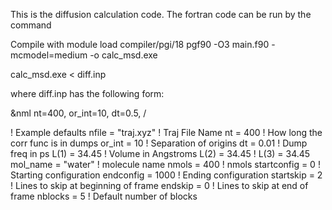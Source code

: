 This is the diffusion calculation code. The fortran code can be run by the command

Compile with 
 module load compiler/pgi/18
 pgf90 -O3 main.f90 -mcmodel=medium -o calc_msd.exe

calc_msd.exe < diff.inp

where diff.inp has the following form:

&nml
nt=400,
or_int=10,
dt=0.5,
/

! Example defaults
    nfile           = "traj.xyz" ! Traj File Name
    nt              = 400        ! How long the corr func is in dumps
    or_int          = 10         ! Separation of origins
    dt              = 0.01       ! Dump freq in ps
    L(1)            = 34.45      ! Volume in Angstroms
    L(2)            = 34.45      !
    L(3)            = 34.45
    mol_name        = "water"    ! molecule name
    nmols           = 400        ! nmols
    startconfig     = 0          ! Starting configuration
    endconfig       = 1000       ! Ending configuration
    startskip       = 2          ! Lines to skip at beginning of frame
    endskip         = 0          ! Lines to skip at end of frame
    nblocks         = 5          ! Default number of blocks
